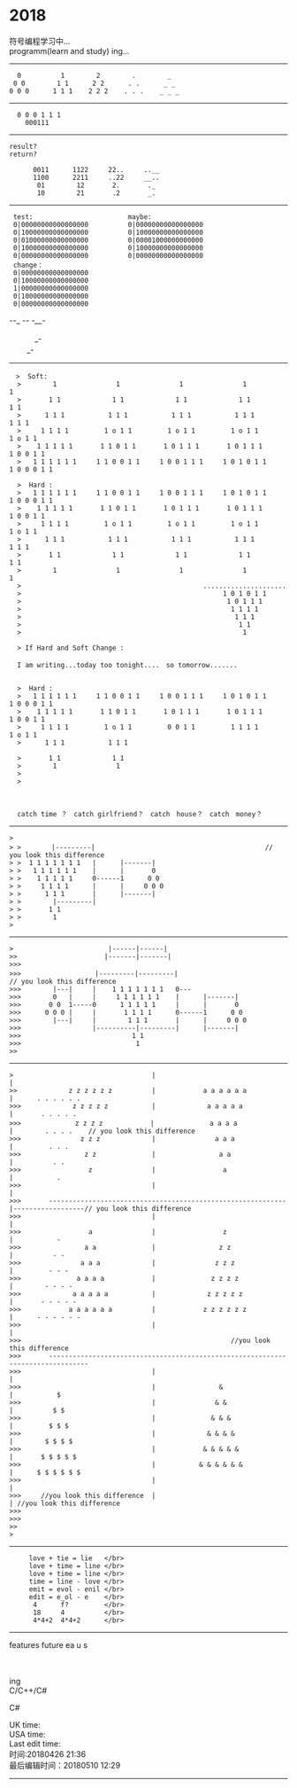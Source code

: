 # 2018

符号编程学习中... </Br>
programm(learn and study) ing...</Br>

-----------------------------------------------------------------------------

      0          1        2        .        _                             
     0 0        1 1      2 2      . .      _ _                            
    0 0 0      1 1 1    2 2 2    . . .    _ _ _                          
 
-----------------------------------------------------------------------------        
      
      0 0 0 1 1 1    
        000111            
           
-----------------------------------------------------------------------------           
    result?
    return?
    
          0011      1122     22..     ..__
          1100      2211     ..22     __..
           01        12       2.       ._
           10        21       .2       _.

-----------------------------------------------------------------------------

     test:                        maybe:             
     0|00000000000000000          0|00000000000000000  
     0|10000000000000000          0|10000000000000000
     0|01000000000000000          0|00001000000000000
     0|10000000000000000          0|10000000000000000
     0|00000000000000000          0|00000000000000000
     change：           
     0|00000000000000000
     0|10000000000000000
     1|00000000000000000
     0|10000000000000000
     0|00000000000000000


_-_-_
_--_ 
_-__-_
   
   　 　　_-　</Br>
 　　 _-
  
-----------------------------------------------------------------------------
    
    　>  Soft:              
      >        1               1               1               1               1
      >       1 1             1 1             1 1             1 1             1 1
      >      1 1 1           1 1 1           1 1 1           1 1 1           1 1 1
      >     1 1 1 1         1 o 1 1         1 o 1 1         1 o 1 1         1 o 1 1
      >    1 1 1 1 1       1 1 0 1 1       1 0 1 1 1       1 0 1 1 1       1 0 0 1 1
      >   1 1 1 1 1 1     1 1 0 0 1 1     1 0 0 1 1 1     1 0 1 0 1 1     1 0 0 0 1 1 
      
      >  Hard :
      >   1 1 1 1 1 1     1 1 0 0 1 1     1 0 0 1 1 1     1 0 1 0 1 1     1 0 0 0 1 1    
      >    1 1 1 1 1       1 1 0 1 1       1 0 1 1 1       1 0 1 1 1       1 0 0 1 1
      >     1 1 1 1         1 o 1 1         1 o 1 1         1 o 1 1         1 o 1 1
      >      1 1 1           1 1 1           1 1 1           1 1 1           1 1 1
      >       1 1             1 1             1 1             1 1             1 1
      >        1               1               1               1               1
      >                                              .....................       
      >                                                   1 0 1 0 1 1
      >                                                    1 0 1 1 1
      >                                                     1 1 1 1
      >                                                      1 1 1
      >                                                       1 1 
      >                                                        1
     
      > If Hard and Soft Change :
      
      I am writing...today too tonight....　so tomorrow.......
      
      
      >  Hard :
      >   1 1 1 1 1 1     1 1 0 0 1 1     1 0 0 1 1 1     1 0 1 0 1 1     1 0 0 0 1 1  
      >    1 1 1 1 1       1 1 0 1 1       1 0 1 1 1       1 0 1 1 1       1 0 0 1 1
      >     1 1 1 1         1 o 1 1         0 0 1 1         1 1 1 1         1 o 1 1
      >      1 1 1           1 1 1
      
      >       1 1             1 1
      >        1               1
      >
      >
      
      
      
      catch time ？　catch girlfriend？　catch　house？　catch　money？
      
----------------------------------------------------------------------------------


    >
    > >　      |---------|                                           // you look this difference
    > >  1 1 1 1 1 1 1   |      |-------|
    > >   1 1 1 1 1 1    |      |       0
    > >    1 1 1 1 1     0------1      0 0
    > >     1 1 1 1      |      |     0 0 0
    > >      1 1 1       |      |-------|
    > >        |---------|      
    > >       1 1             
    > >        1               
    >  
    
-------------------------------------------------------------------------------



    >                        |------|------|
    >>                      |-------|-------|  
    >>>                              
    >>>　                 |---------|---------|                             // you look this difference
    >>>        |---|     |    1 1 1 1 1 1 1   0---      
    >>>        0   |     |     1 1 1 1 1 1    |      |-------|
    >>>       0 0  1-----0      1 1 1 1 1     |      |       0
    >>>      0 0 0 |     |       1 1 1 1      0------1      0 0 
    >>>        |---|     |        1 1 1       |      |     0 0 0  
    >>>                  |----------|---------|      |-------|
    >>>                            1 1             
    >>>                             1               
    >>  
   
 

 
-----------------------------------------------------------------------------------
                                         
                                         
                                         
                                                                       
    >                                   |                                 |                
    >>             z z z z z z          |            a a a a a a          |      . . . . . .
    >>>             z z z z z           |             a a a a a           |       . . . . .
    >>>　            z z z z            |              a a a a            |        . . . .    // you look this difference
    >>>               z z z             |               a a a             |         . . .
    >>>                z z              |                a a              |          . .
    >>>                 z               |                 a               |           .
    >>>                                 |                                 |
    >>>       ------------------------------------------------------------|------------------// you look this difference
    >>>                                 |                                 |
    >>>                 a               |                 z               |           -
    >>>                a a              |                z z              |          - -
    >>>               a a a             |               z z z             |         - - -
    >>>              a a a a            |              z z z z            |        - - - -
    >>>             a a a a a           |             z z z z z           |       - - - - -
    >>>            a a a a a a          |            z z z z z z          |      - - - - - -
    >>>                                 |                                 |
    >>>                                                     //you look this difference
    >>>       --------------------------------------------------------------------------------
    >>>                                 |                                 |
    >>>                                 |                &                |           $
    >>>                                 |               & &               |          $ $
    >>>                                 |              & & &              |         $ $ $
    >>>                                 |             & & & &             |        $ $ $ $
    >>>                                 |            & & & & &            |       $ $ $ $ $
    >>>                                 |           & & & & & &           |      $ $ $ $ $ $
    >>>                                 |                                 |      
    >>>     //you look this difference  |                                 | //you look this difference
    >>>
    >>>
    >>                                  
    >
    
----------------------------------------------------------------------------------


         love + tie = lie   </br>
         love + time = line </br>
         love + time = line </br>
         time = line - love </br>
         emit = evol - enil </br>
         edit = e_ol - e    </br>
          4      f?         </br>
          18     4          </br>
          4*4+2  4*4+2      </br>
          
          
----------------------------------------------------------------------------------
 
 
  
   features 
   future
   ea u s
  
  　     


ing </Br>
C/C++/C#</Br>

C#</Br>


UK time:                       </Br>
USA time:                      </Br>
Last edit time:                </Br>
时间:20180426 21:36             </Br>
最后编辑时间：20180510 12:29     </Br>

---------------------------------------







